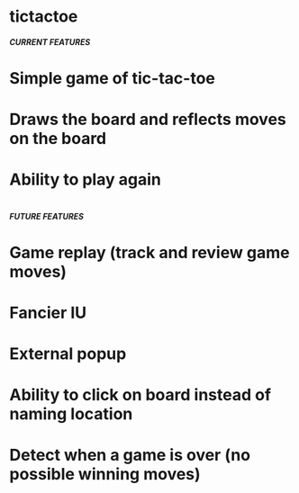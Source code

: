 # tictactoe

##### CURRENT FEATURES #####
# Simple game of tic-tac-toe
# Draws the board and reflects moves on the board
# Ability to play again
# 
# 
# 

##### FUTURE FEATURES #####
# Game replay (track and review game moves)
# Fancier IU
# External popup
# Ability to click on board instead of naming location
# Detect when a game is over (no possible winning moves)
# 
#

